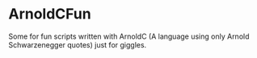 # ArnoldCFun
Some for fun scripts written with ArnoldC (A language using only Arnold Schwarzenegger quotes) just for giggles.
